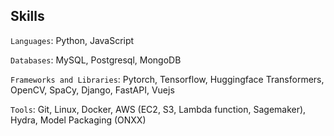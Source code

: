 ## Skills

<code>Languages</code>: Python, JavaScript

<code>Databases</code>: MySQL, Postgresql, MongoDB

<code>Frameworks and Libraries</code>: Pytorch, Tensorflow, Huggingface Transformers, OpenCV, SpaCy, Django,
FastAPI, Vuejs

<code>Tools</code>: Git, Linux, Docker, AWS (EC2, S3, Lambda function, Sagemaker), Hydra, Model Packaging (ONXX)
